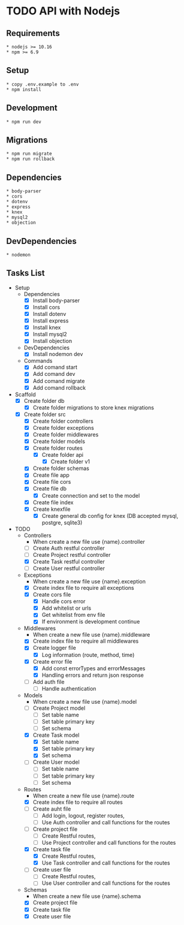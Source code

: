 # TODO API with Nodejs

## Requirements

    * nodejs >= 10.16
    * npm >= 6.9

## Setup

    * copy .env.example to .env
    * npm install
    
## Development

    * npm run dev

## Migrations
    * npm run migrate
    * npm run rollback

## Dependencies

    * body-parser
    * cors
    * dotenv
    * express
    * knex
    * mysql2
    * objection

## DevDependencies

    * nodemon

## Tasks List

*   Setup 
    *   Dependencies
        * [x] Install body-parser
        * [x] Install cors
        * [x] Install dotenv
        * [x] Install express
        * [x] Install knex
        * [x] Install mysql2
        * [x] Install objection
    *   DevDependencies
        * [x] Install nodemon dev
    *   Commands
        * [x] Add comand start
        * [x] Add comand dev
        * [x] Add comand migrate
        * [x] Add comand rollback

*   Scaffold
    * [x] Create folder db
        * [x] Create folder migrations to store knex migrations
    * [x] Create folder src
        * [x] Create folder controllers
        * [x] Create folder exceptions
        * [x] Create folder middlewares
        * [x] Create folder models
        * [x] Create folder routes
            * [x] Create folder api
                * [x] Create folder v1
        * [x] Create folder schemas
        * [x] Create file app
        * [x] Create file cors
        * [x] Create file db
            * [x] Create connection and set to the model
        * [x] Create file index
        * [x] Create knexfile
            * [x] Create general db config for knex (DB accepted mysql, postgre, sqlite3)

*   TODO
    *   Controllers 
        * When create a new file use {name}.controller
        * [ ] Create Auth restful controller
        * [ ] Create Project restful controller
        * [x] Create Task restful controller
        * [ ] Create User restful controller
    *   Exceptions 
        * When create a new file use {name}.exception
        * [x] Create index file  to require all exceptions
        * [x] Create cors file
            * [x] Handle cors error
            * [x] Add whitelist or urls
            * [x] Get whitelist from env file
            * [x] If environment is development continue
    *   Middlewares
        * When create a new file use {name}.middleware
        * [x] Create index file to require all middlewares
        * [x] Create logger file 
            * [x] Log information (route, method, time) 
        * [x] Create error file 
            * [x] Add const errorTypes and errorMessages  
            * [x] Handling errors and return json response 
        * [ ] Add auth file
            * [ ] Handle authentication
    *   Models 
        * When create a new file use {name}.model
        * [ ] Create Project model
            * [ ] Set table name
            * [ ] Set table primary key
            * [ ] Set schema
        * [x] Create Task model
            * [x] Set table name
            * [x] Set table primary key
            * [x] Set schema
        * [ ] Create User model
            * [ ] Set table name
            * [ ] Set table primary key
            * [ ] Set schema
    *   Routes 
        * When create a new file use {name}.route
        * [x] Create index file  to require all routes
        * [ ] Create auht file
            * [ ] Add login, logout, register routes, 
            * [ ] Use Auth controller and call functions for the routes
        * [ ] Create project file
            * [ ] Create Restful routes, 
            * [ ] Use Project controller and call functions for the routes
        * [x] Create task file
            * [x] Create Restful routes, 
            * [x] Use Task controller and call functions for the routes 
        * [ ] Create user file
            * [ ] Create Restful routes, 
            * [ ] Use User controller and call functions for the routes
    *   Schemas
        * When create a new file use {name}.schema
        * [x] Create project file
        * [x] Create task file
        * [x] Create user file